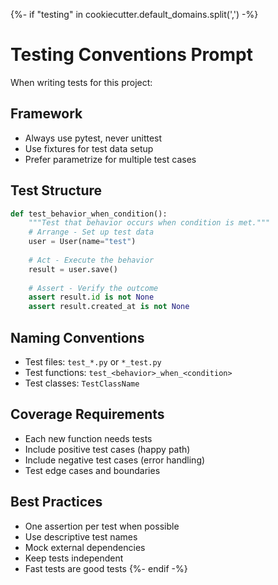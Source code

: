 {%- if "testing" in cookiecutter.default_domains.split(',') -%}
# Testing Conventions Prompt

When writing tests for this project:

## Framework
- Always use pytest, never unittest
- Use fixtures for test data setup
- Prefer parametrize for multiple test cases

## Test Structure
```python
def test_behavior_when_condition():
    """Test that behavior occurs when condition is met."""
    # Arrange - Set up test data
    user = User(name="test")
    
    # Act - Execute the behavior
    result = user.save()
    
    # Assert - Verify the outcome
    assert result.id is not None
    assert result.created_at is not None
```

## Naming Conventions
- Test files: `test_*.py` or `*_test.py`
- Test functions: `test_<behavior>_when_<condition>`
- Test classes: `TestClassName`

## Coverage Requirements
- Each new function needs tests
- Include positive test cases (happy path)
- Include negative test cases (error handling)
- Test edge cases and boundaries

## Best Practices
- One assertion per test when possible
- Use descriptive test names
- Mock external dependencies
- Keep tests independent
- Fast tests are good tests
{%- endif -%}